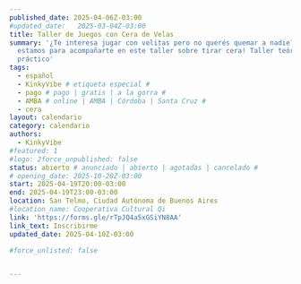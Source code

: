 ```yaml
---
published_date: 2025-04-06Z-03:00
#updated_date:   2025-03-04Z-03:00
title: Taller de Juegos con Cera de Velas
summary: '¿Te interesa jugar con velitas pero no querés quemar a nadie? ¡Acá
  estamos para acompañarte en este taller sobre tirar cera! Taller teórico y
  práctico'
tags:
  - español
  - KinkyVibe # etiqueta especial #
  - pago # pago | gratis | a la gorra #
  - AMBA # online | AMBA | Córdoba | Santa Cruz #
  - cera
layout: calendario
category: calendario
authors:
  - KinkyVibe
#featured: 1
#logo: 2force_unpublished: false
status: abierto # anunciado | abierto | agotadas | cancelado #
# opening_date: 2025-10-20Z-03:00
start: 2025-04-19T20:00-03:00
end: 2025-04-19T23:00-03:00
location: San Telmo, Ciudad Autónoma de Buenos Aires
#location_name: Cooperativa Cultural Qi
link: 'https://forms.gle/rTpJQ4a5xGSiYN8AA'
link_text: Inscribirme
updated_date: 2025-04-10Z-03:00

#force_unlisted: false


---
```

